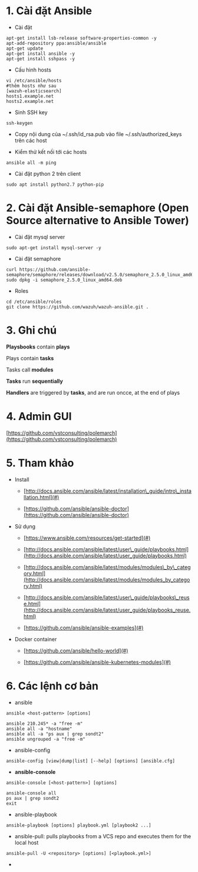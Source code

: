 # 1. Cài đặt Ansible

* Cài đặt

```
apt-get install lsb-release software-properties-common -y
apt-add-repository ppa:ansible/ansible
apt-get update
apt-get install ansible -y
apt-get install sshpass -y
```

* Cấu hình hosts

```
vi /etc/ansible/hosts
#thêm hosts như sau
[wazuh-elasticsearch]
hosts1.example.net
hosts2.example.net
```

* Sinh SSH key

```
ssh-keygen
```

* Copy nội dung của ~/.ssh/id\_rsa.pub  vào file ~/.ssh/authorized\_keys trên các host

* Kiểm thử kết nối tới các hosts

```
ansible all -m ping
```

* Cài đặt python 2 trên client

```
sudo apt install python2.7 python-pip
```

# 2. Cài đặt Ansible-semaphore \(Open Source alternative to Ansible Tower\)

* Cài đặt mysql server

```
sudo apt-get install mysql-server -y
```

* Cài đặt semaphore

```
curl https://github.com/ansible-semaphore/semaphore/releases/download/v2.5.0/semaphore_2.5.0_linux_amd64.deb
sudo dpkg -i semaphore_2.5.0_linux_amd64.deb
```

* Roles

```
cd /etc/ansible/roles
git clone https://github.com/wazuh/wazuh-ansible.git .
```

# 3. Ghi chú

**Playsbooks** contain **plays**

Plays contain **tasks**

Tasks call **modules**

**Tasks** run **sequentially**

**Handlers** are triggered by **tasks**, and are run oncce, at the end of plays

# 4. Admin GUI

[https://github.com/vstconsulting/polemarch](https://github.com/vstconsulting/polemarch)

# 5. Tham khảo

* Install

  * [http://docs.ansible.com/ansible/latest/installation\_guide/intro\_installation.html](#)

  * [https://github.com/ansible/ansible-doctor](https://github.com/ansible/ansible-doctor)

* Sử dụng

  * [https://www.ansible.com/resources/get-started](#)

  * [http://docs.ansible.com/ansible/latest/user\_guide/playbooks.html](http://docs.ansible.com/ansible/latest/user_guide/playbooks.html)

  * [http://docs.ansible.com/ansible/latest/modules/modules\_by\_category.html](http://docs.ansible.com/ansible/latest/modules/modules_by_category.html)

  * [http://docs.ansible.com/ansible/latest/user\_guide/playbooks\_reuse.html](http://docs.ansible.com/ansible/latest/user_guide/playbooks_reuse.html)

  * [https://github.com/ansible/ansible-examples](#)

* Docker container

  * [https://github.com/ansible/hello-world](#)

  * [https://github.com/ansible/ansible-kubernetes-modules](#)

# 6. Các lệnh cơ bản

* ansible

```
ansible <host-pattern> [options]

ansible 210.245* -a "free -m"
ansible all -a "hostname"
ansible all -a "ps aux | grep sondt2"
ansible ungrouped -a "free -m"
```

* ansible-config

```
ansible-config [view|dump|list] [--help] [options] [ansible.cfg]
```

* **ansible-console**

```
ansible-console [<host-pattern>] [options]

ansible-console all
ps aux | grep sondt2
exit
```

* ansible-playbook

```
ansible-playbook [options] playbook.yml [playbook2 ...]
```

* ansible-pull: pulls playbooks from a VCS repo and executes them for the local host

```
ansible-pull -U <repository> [options] [<playbook.yml>]
```

* 


